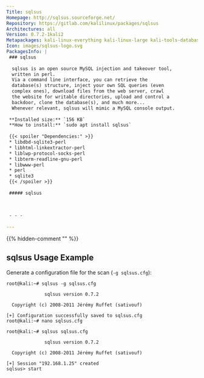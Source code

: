 ```yaml
---
Title: sqlsus
Homepage: http://sqlsus.sourceforge.net/
Repository: https://gitlab.com/kalilinux/packages/sqlsus
Architectures: all
Version: 0.7.2-1kali2
Metapackages: kali-linux-everything kali-linux-large kali-tools-database kali-tools-web 
Icon: images/sqlsus-logo.svg
PackagesInfo: |
 ### sqlsus
 
  sqlsus is an open source MySQL injection and takeover tool,
  written in perl.
  Via a command line interface, you can retrieve the
  database(s) structure, inject your own SQL queries (even
  complex ones), download files from the web server, crawl
  the website for writable directories, upload and control a
  backdoor, clone the database(s), and much more...
  Whenever relevant, sqlsus will mimic a MySQL console output.
 
 **Installed size:** `156 KB`  
 **How to install:** `sudo apt install sqlsus`  
 
 {{< spoiler "Dependencies:" >}}
 * libdbd-sqlite3-perl
 * libhtml-linkextractor-perl
 * liblwp-protocol-socks-perl
 * libterm-readline-gnu-perl
 * libwww-perl
 * perl
 * sqlite3
 {{< /spoiler >}}
 
 ##### sqlsus
 
 
 
 - - -
 
---
```

{{% hidden-comment "<!--Do not edit anything above this line-->" %}}

## sqlsus Usage Example

Generate a configuration file for the scan (`-g sqlsus.cfg`):

```
root@kali:~# sqlsus -g sqlsus.cfg

              sqlsus version 0.7.2

  Copyright (c) 2008-2011 Jérémy Ruffet (sativouf)

[+] Configuration successfully saved to sqlsus.cfg
root@kali:~# nano sqlsus.cfg
```

```
root@kali:~# sqlsus sqlsus.cfg

              sqlsus version 0.7.2

  Copyright (c) 2008-2011 Jérémy Ruffet (sativouf)

[+] Session "192.168.1.25" created
sqlsus> start
```
